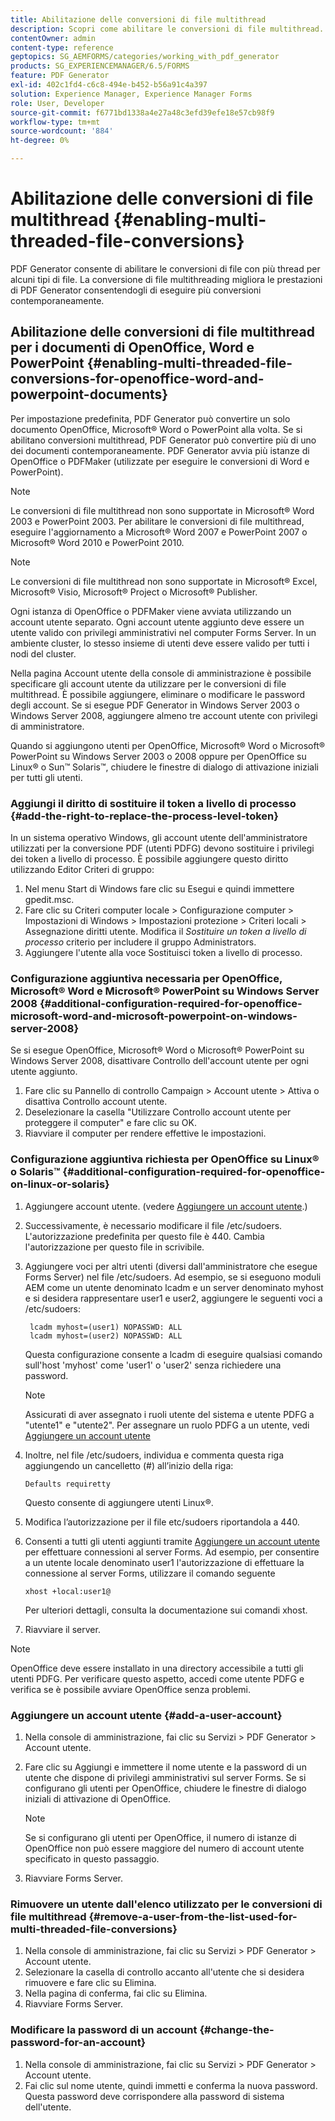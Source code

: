 ```yaml
---
title: Abilitazione delle conversioni di file multithread
description: Scopri come abilitare le conversioni di file multithread.
contentOwner: admin
content-type: reference
geptopics: SG_AEMFORMS/categories/working_with_pdf_generator
products: SG_EXPERIENCEMANAGER/6.5/FORMS
feature: PDF Generator
exl-id: 402c1fd4-c6c8-494e-b452-b56a91c4a397
solution: Experience Manager, Experience Manager Forms
role: User, Developer
source-git-commit: f6771bd1338a4e27a48c3efd39efe18e57cb98f9
workflow-type: tm+mt
source-wordcount: '884'
ht-degree: 0%

---
```


# Abilitazione delle conversioni di file multithread {#enabling-multi-threaded-file-conversions}

PDF Generator consente di abilitare le conversioni di file con più thread per alcuni tipi di file. La conversione di file multithreading migliora le prestazioni di PDF Generator consentendogli di eseguire più conversioni contemporaneamente.

## Abilitazione delle conversioni di file multithread per i documenti di OpenOffice, Word e PowerPoint {#enabling-multi-threaded-file-conversions-for-openoffice-word-and-powerpoint-documents}

Per impostazione predefinita, PDF Generator può convertire un solo documento OpenOffice, Microsoft® Word o PowerPoint alla volta. Se si abilitano conversioni multithread, PDF Generator può convertire più di uno dei documenti contemporaneamente. PDF Generator avvia più istanze di OpenOffice o PDFMaker (utilizzate per eseguire le conversioni di Word e PowerPoint).

>[!NOTE]
>
>Le conversioni di file multithread non sono supportate in Microsoft® Word 2003 e PowerPoint 2003. Per abilitare le conversioni di file multithread, eseguire l&#39;aggiornamento a Microsoft® Word 2007 e PowerPoint 2007 o Microsoft® Word 2010 e PowerPoint 2010.

>[!NOTE]
>
>Le conversioni di file multithread non sono supportate in Microsoft® Excel, Microsoft® Visio, Microsoft® Project o Microsoft® Publisher.

Ogni istanza di OpenOffice o PDFMaker viene avviata utilizzando un account utente separato. Ogni account utente aggiunto deve essere un utente valido con privilegi amministrativi nel computer Forms Server. In un ambiente cluster, lo stesso insieme di utenti deve essere valido per tutti i nodi del cluster.

Nella pagina Account utente della console di amministrazione è possibile specificare gli account utente da utilizzare per le conversioni di file multithread. È possibile aggiungere, eliminare o modificare le password degli account. Se si esegue PDF Generator in Windows Server 2003 o Windows Server 2008, aggiungere almeno tre account utente con privilegi di amministratore.

Quando si aggiungono utenti per OpenOffice, Microsoft® Word o Microsoft® PowerPoint su Windows Server 2003 o 2008 oppure per OpenOffice su Linux® o Sun™ Solaris™, chiudere le finestre di dialogo di attivazione iniziali per tutti gli utenti.

### Aggiungi il diritto di sostituire il token a livello di processo {#add-the-right-to-replace-the-process-level-token}

In un sistema operativo Windows, gli account utente dell&#39;amministratore utilizzati per la conversione PDF (utenti PDFG) devono sostituire i privilegi dei token a livello di processo. È possibile aggiungere questo diritto utilizzando Editor Criteri di gruppo:

1. Nel menu Start di Windows fare clic su Esegui e quindi immettere gpedit.msc.
1. Fare clic su Criteri computer locale > Configurazione computer > Impostazioni di Windows > Impostazioni protezione > Criteri locali > Assegnazione diritti utente. Modifica il *Sostituire un token a livello di processo* criterio per includere il gruppo Administrators.
1. Aggiungere l&#39;utente alla voce Sostituisci token a livello di processo.

### Configurazione aggiuntiva necessaria per OpenOffice, Microsoft® Word e Microsoft® PowerPoint su Windows Server 2008 {#additional-configuration-required-for-openoffice-microsoft-word-and-microsoft-powerpoint-on-windows-server-2008}

Se si esegue OpenOffice, Microsoft® Word o Microsoft® PowerPoint su Windows Server 2008, disattivare Controllo dell&#39;account utente per ogni utente aggiunto.

1. Fare clic su Pannello di controllo Campaign > Account utente > Attiva o disattiva Controllo account utente.
1. Deselezionare la casella &quot;Utilizzare Controllo account utente per proteggere il computer&quot; e fare clic su OK.
1. Riavviare il computer per rendere effettive le impostazioni.

### Configurazione aggiuntiva richiesta per OpenOffice su Linux® o Solaris™ {#additional-configuration-required-for-openoffice-on-linux-or-solaris}

1. Aggiungere account utente. (vedere [Aggiungere un account utente](enabling-multi-threaded-file-conversions.md#add-a-user-account).)
1. Successivamente, è necessario modificare il file /etc/sudoers. L&#39;autorizzazione predefinita per questo file è 440. Cambia l&#39;autorizzazione per questo file in scrivibile.
1. Aggiungere voci per altri utenti (diversi dall&#39;amministratore che esegue Forms Server) nel file /etc/sudoers. Ad esempio, se si eseguono moduli AEM come un utente denominato lcadm e un server denominato myhost e si desidera rappresentare user1 e user2, aggiungere le seguenti voci a /etc/sudoers:

   ```shell
    lcadm myhost=(user1) NOPASSWD: ALL
    lcadm myhost=(user2) NOPASSWD: ALL
   ```

   Questa configurazione consente a lcadm di eseguire qualsiasi comando sull&#39;host &#39;myhost&#39; come &#39;user1&#39; o &#39;user2&#39; senza richiedere una password.

   >[!NOTE]
   >
   >Assicurati di aver assegnato i ruoli utente del sistema e utente PDFG a &quot;utente1&quot; e &quot;utente2&quot;. Per assegnare un ruolo PDFG a un utente, vedi [Aggiungere un account utente](enabling-multi-threaded-file-conversions.md#add-a-user-account)

1. Inoltre, nel file /etc/sudoers, individua e commenta questa riga aggiungendo un cancelletto (#) all’inizio della riga:

   ```shell
   Defaults requiretty
   ```

   Questo consente di aggiungere utenti Linux®.

1. Modifica l’autorizzazione per il file etc/sudoers riportandola a 440.
1. Consenti a tutti gli utenti aggiunti tramite [Aggiungere un account utente](enabling-multi-threaded-file-conversions.md#add-a-user-account) per effettuare connessioni al server Forms. Ad esempio, per consentire a un utente locale denominato user1 l&#39;autorizzazione di effettuare la connessione al server Forms, utilizzare il comando seguente

   `xhost +local:user1@`

   Per ulteriori dettagli, consulta la documentazione sui comandi xhost.

1. Riavviare il server.

>[!NOTE]
>
>OpenOffice deve essere installato in una directory accessibile a tutti gli utenti PDFG. Per verificare questo aspetto, accedi come utente PDFG e verifica se è possibile avviare OpenOffice senza problemi.

### Aggiungere un account utente {#add-a-user-account}

1. Nella console di amministrazione, fai clic su Servizi > PDF Generator > Account utente.
1. Fare clic su Aggiungi e immettere il nome utente e la password di un utente che dispone di privilegi amministrativi sul server Forms. Se si configurano gli utenti per OpenOffice, chiudere le finestre di dialogo iniziali di attivazione di OpenOffice.

   >[!NOTE]
   >
   >Se si configurano gli utenti per OpenOffice, il numero di istanze di OpenOffice non può essere maggiore del numero di account utente specificato in questo passaggio.

1. Riavviare Forms Server.

### Rimuovere un utente dall&#39;elenco utilizzato per le conversioni di file multithread {#remove-a-user-from-the-list-used-for-multi-threaded-file-conversions}

1. Nella console di amministrazione, fai clic su Servizi > PDF Generator > Account utente.
1. Selezionare la casella di controllo accanto all&#39;utente che si desidera rimuovere e fare clic su Elimina.
1. Nella pagina di conferma, fai clic su Elimina.
1. Riavviare Forms Server.

### Modificare la password di un account {#change-the-password-for-an-account}

1. Nella console di amministrazione, fai clic su Servizi > PDF Generator > Account utente.
1. Fai clic sul nome utente, quindi immetti e conferma la nuova password. Questa password deve corrispondere alla password di sistema dell&#39;utente.
